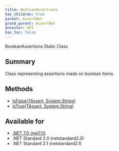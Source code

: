 ```yaml
---
title: BooleanAssertions
has_children: true
parent: AssertNet
grand_parent: AssertNet
ancestor: API
has_toc: false
---
```

BooleanAssertions Static Class

## Summary
Class representing assertions made on boolean items.

## Methods
- [IsFalse<TAssert>(TAssert, System.String)](m_assertnet_booleanassertions_isfalse__1___0_system_string_.md)
- [IsTrue<TAssert>(TAssert, System.String)](m_assertnet_booleanassertions_istrue__1___0_system_string_.md)

## Available for
- [.NET 7.0 (net7.0)](https://versionsof.net/core/7.0/)
- .NET Standard 2.0 (netstandard2.0)
- .NET Standard 2.1 (netstandard2.1)
